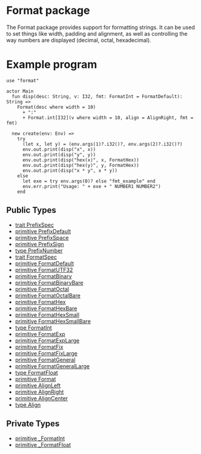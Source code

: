 # Format package

The Format package provides support for formatting strings. It can be
used to set things like width, padding and alignment, as well as
controlling the way numbers are displayed (decimal, octal,
hexadecimal).

# Example program

```pony
use "format"

actor Main
  fun disp(desc: String, v: I32, fmt: FormatInt = FormatDefault): String =>
    Format(desc where width = 10)
      + ":"
      + Format.int[I32](v where width = 10, align = AlignRight, fmt = fmt)

  new create(env: Env) =>
    try
      (let x, let y) = (env.args(1)?.i32()?, env.args(2)?.i32()?)
      env.out.print(disp("x", x))
      env.out.print(disp("y", y))
      env.out.print(disp("hex(x)", x, FormatHex))
      env.out.print(disp("hex(y)", y, FormatHex))
      env.out.print(disp("x * y", x * y))
    else
      let exe = try env.args(0)? else "fmt_example" end
      env.err.print("Usage: " + exe + " NUMBER1 NUMBER2")
    end
```


## Public Types

* [trait PrefixSpec](format-PrefixSpec.md)
* [primitive PrefixDefault](format-PrefixDefault.md)
* [primitive PrefixSpace](format-PrefixSpace.md)
* [primitive PrefixSign](format-PrefixSign.md)
* [type PrefixNumber](format-PrefixNumber.md)
* [trait FormatSpec](format-FormatSpec.md)
* [primitive FormatDefault](format-FormatDefault.md)
* [primitive FormatUTF32](format-FormatUTF32.md)
* [primitive FormatBinary](format-FormatBinary.md)
* [primitive FormatBinaryBare](format-FormatBinaryBare.md)
* [primitive FormatOctal](format-FormatOctal.md)
* [primitive FormatOctalBare](format-FormatOctalBare.md)
* [primitive FormatHex](format-FormatHex.md)
* [primitive FormatHexBare](format-FormatHexBare.md)
* [primitive FormatHexSmall](format-FormatHexSmall.md)
* [primitive FormatHexSmallBare](format-FormatHexSmallBare.md)
* [type FormatInt](format-FormatInt.md)
* [primitive FormatExp](format-FormatExp.md)
* [primitive FormatExpLarge](format-FormatExpLarge.md)
* [primitive FormatFix](format-FormatFix.md)
* [primitive FormatFixLarge](format-FormatFixLarge.md)
* [primitive FormatGeneral](format-FormatGeneral.md)
* [primitive FormatGeneralLarge](format-FormatGeneralLarge.md)
* [type FormatFloat](format-FormatFloat.md)
* [primitive Format](format-Format.md)
* [primitive AlignLeft](format-AlignLeft.md)
* [primitive AlignRight](format-AlignRight.md)
* [primitive AlignCenter](format-AlignCenter.md)
* [type Align](format-Align.md)


## Private Types

* [primitive _FormatInt](format-_FormatInt.md)
* [primitive _FormatFloat](format-_FormatFloat.md)

